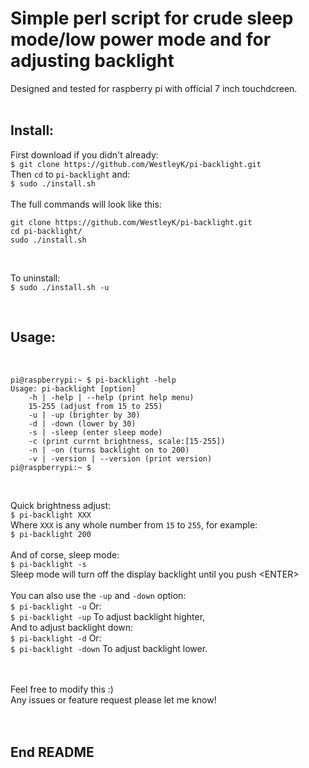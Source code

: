 # Simple perl script for crude sleep mode/low power mode and for adjusting backlight

Designed and tested for raspberry pi with official 7 inch touchdcreen. <br>
<br>

## Install:

First download if you didn't already: <br>
`$ git clone https://github.com/WestleyK/pi-backlight.git` <br>
Then `cd` to `pi-backlight` and: <br>
`$ sudo ./install.sh` <br>
<br>
The full commands will look like this: 

```
git clone https://github.com/WestleyK/pi-backlight.git
cd pi-backlight/
sudo ./install.sh
```

<br>

To uninstall: <br>
`$ sudo ./install.sh -u` <br>

<br/>


## Usage:

<br>

```
pi@raspberrypi:~ $ pi-backlight -help
Usage: pi-backlight [option]
	-h | -help | --help (print help menu)
	15-255 (adjust from 15 to 255)
	-u | -up (brighter by 30)
	-d | -down (lower by 30)
	-s | -sleep (enter sleep mode)
	-c (print currnt brightness, scale:[15-255])
	-n | -on (turns backlight on to 200)
	-v | -version | --version (print version)
pi@raspberrypi:~ $ 
```

<br>

Quick brightness adjust: <br>
`$ pi-backlight XXX` <br>
Where `XXX` is any whole number from `15` to `255`, for example: <br>
`$ pi-backlight 200` <br>
<br>
And of corse, sleep mode: <br>
`$ pi-backlight -s` <br>
Sleep mode will turn off the display backlight until you push \<ENTER\> <br>
<br>
You can also use the `-up` and `-down` option: <br>
`$ pi-backlight -u` Or: <br>
`$ pi-backlight -up` To adjust backlight highter, <br>
And to adjust backlight down: <br>
`$ pi-backlight -d` Or: <br>
`$ pi-backlight -down` To adjust backlight lower. <br>
<br>



<br>
Feel free to modify this :) <br>
Any issues or feature request please let me know! <br>
<br>

<br>

## End README

<br>
